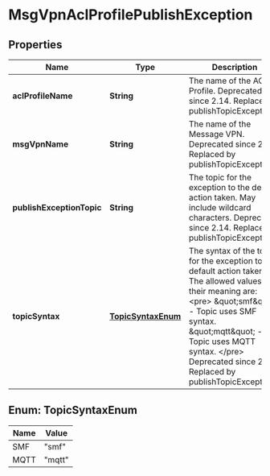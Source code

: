 

# MsgVpnAclProfilePublishException


## Properties

| Name | Type | Description | Notes |
|------------ | ------------- | ------------- | -------------|
|**aclProfileName** | **String** | The name of the ACL Profile. Deprecated since 2.14. Replaced by publishTopicExceptions. |  [optional] |
|**msgVpnName** | **String** | The name of the Message VPN. Deprecated since 2.14. Replaced by publishTopicExceptions. |  [optional] |
|**publishExceptionTopic** | **String** | The topic for the exception to the default action taken. May include wildcard characters. Deprecated since 2.14. Replaced by publishTopicExceptions. |  [optional] |
|**topicSyntax** | [**TopicSyntaxEnum**](#TopicSyntaxEnum) | The syntax of the topic for the exception to the default action taken. The allowed values and their meaning are:  &lt;pre&gt; \&quot;smf\&quot; - Topic uses SMF syntax. \&quot;mqtt\&quot; - Topic uses MQTT syntax. &lt;/pre&gt;  Deprecated since 2.14. Replaced by publishTopicExceptions. |  [optional] |



## Enum: TopicSyntaxEnum

| Name | Value |
|---- | -----|
| SMF | &quot;smf&quot; |
| MQTT | &quot;mqtt&quot; |



